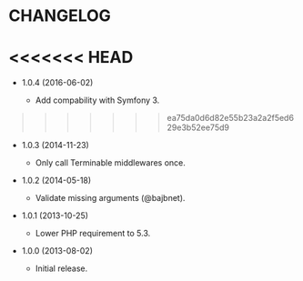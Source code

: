 CHANGELOG
=========

<<<<<<< HEAD
=======
* 1.0.4 (2016-06-02)

  * Add compability with Symfony 3.

>>>>>>> ea75da0d6d82e55b23a2a2f5ed629e3b52ee75d9
* 1.0.3 (2014-11-23)

  * Only call Terminable middlewares once.

* 1.0.2 (2014-05-18)

  * Validate missing arguments (@bajbnet).

* 1.0.1 (2013-10-25)

  * Lower PHP requirement to 5.3.

* 1.0.0 (2013-08-02)

  * Initial release.
